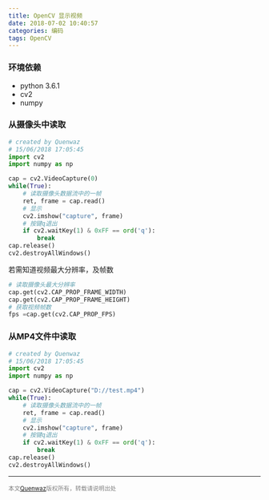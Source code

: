 ```yaml
---
title: OpenCV 显示视频
date: 2018-07-02 10:40:57
categories: 编码
tags: OpenCV
---
```

### 环境依赖
- python 3.6.1   
- cv2
- numpy

### 从摄像头中读取
```python
# created by Quenwaz
# 15/06/2018 17:05:45 
import cv2
import numpy as np

cap = cv2.VideoCapture(0)
while(True):
    # 读取摄像头数据流中的一帧
    ret, frame = cap.read()
    # 显示
    cv2.imshow("capture", frame)
    # 按键q退出
    if cv2.waitKey(1) & 0xFF == ord('q'):
        break
cap.release()
cv2.destroyAllWindows() 
```
若需知道视频最大分辨率，及帧数
```python
# 读取摄像头最大分辨率
cap.get(cv2.CAP_PROP_FRAME_WIDTH)
cap.get(cv2.CAP_PROP_FRAME_HEIGHT)
# 获取视频帧数
fps =cap.get(cv2.CAP_PROP_FPS) 
```

### 从MP4文件中读取
```python
# created by Quenwaz
# 15/06/2018 17:05:45 
import cv2
import numpy as np

cap = cv2.VideoCapture("D://test.mp4")
while(True):
    # 读取摄像头数据流中的一帧
    ret, frame = cap.read()
    # 显示
    cv2.imshow("capture", frame)
    # 按键q退出
    if cv2.waitKey(1) & 0xFF == ord('q'):
        break
cap.release()
cv2.destroyAllWindows() 
```

---
<small><font color= "gray">本文[Quenwaz](http://quenwaz.github.io)版权所有，转载请说明出处</font></small>